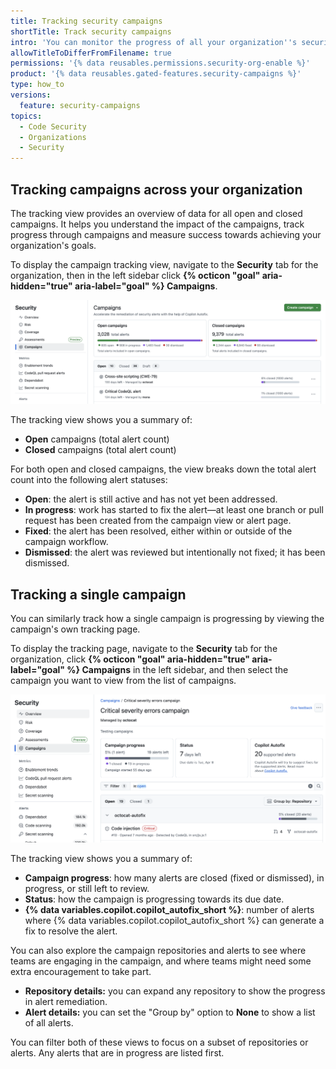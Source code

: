 ```yaml
---
title: Tracking security campaigns
shortTitle: Track security campaigns
intro: 'You can monitor the progress of all your organization''s security campaigns, and track the status of individual campaigns.'
allowTitleToDifferFromFilename: true
permissions: '{% data reusables.permissions.security-org-enable %}'
product: '{% data reusables.gated-features.security-campaigns %}'
type: how_to
versions:
  feature: security-campaigns
topics:
  - Code Security
  - Organizations
  - Security
---
```


## Tracking campaigns across your organization

The tracking view provides an overview of data for all open and closed campaigns. It helps you understand the impact of the campaigns, track progress through campaigns and measure success towards achieving your organization's goals.

To display the campaign tracking view, navigate to the **Security** tab for the organization, then in the left sidebar click **{% octicon "goal" aria-hidden="true" aria-label="goal" %} Campaigns**.

![Screenshot of the security campaigns overview page.](/assets/images/help/security/security-campaigns-tracking-overview.png)

The tracking view shows you a summary of:

* **Open** campaigns (total alert count)
* **Closed** campaigns (total alert count)

For both open and closed campaigns, the view breaks down the total alert count into the following alert statuses:

* **Open**: the alert is still active and has not yet been addressed.
* **In progress**: work has started to fix the alert—at least one branch or pull request has been created from the campaign view or alert page.
* **Fixed**: the alert has been resolved, either within or outside of the campaign workflow.
* **Dismissed**: the alert was reviewed but intentionally not fixed; it has been dismissed.

## Tracking a single campaign

You can similarly track how a single campaign is progressing by viewing the campaign's own tracking page.

To display the tracking page, navigate to the **Security** tab for the organization, click **{% octicon "goal" aria-hidden="true" aria-label="goal" %} Campaigns** in the left sidebar, and then select the campaign you want to view from the list of campaigns.

![Screenshot of campaign tracking view for "Testing Campaigns for CodeQL". The campaign progress is outlined in dark orange.](/assets/images/help/security/driver-sec-campaign-view.png)

The tracking view shows you a summary of:

* **Campaign progress**: how many alerts are closed (fixed or dismissed), in progress, or still left to review.
* **Status**: how the campaign is progressing towards its due date.
* **{% data variables.copilot.copilot_autofix_short %}**: number of alerts where {% data variables.copilot.copilot_autofix_short %} can generate a fix to resolve the alert.

You can also explore the campaign repositories and alerts to see where teams are engaging in the campaign, and where teams might need some extra encouragement to take part.

* **Repository details:** you can expand any repository to show the progress in alert remediation.
* **Alert details:** you can set the "Group by" option to **None** to show a list of all alerts.

You can filter both of these views to focus on a subset of repositories or alerts. Any alerts that are in progress are listed first.

